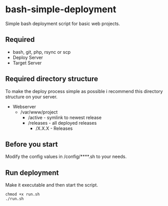 # bash-simple-deployment
Simple bash deployment script for basic web projects.

## Required

* bash, git, php, rsync or scp
* Deploy Server
* Target Server

## Required directory structure

To make the deploy process simple as possible i recommend this directory structure on your server.

* Webserver
    * /var/www/project
        * /active - symlink to newest release
        * /releases - all deployed releases
            * /X.X.X - Releases
        

## Before you start

Modify the config values in /config/****.sh to your needs.

## Run deployment

Make it executable and then start the script.

    chmod +x run.sh
    ./run.sh
